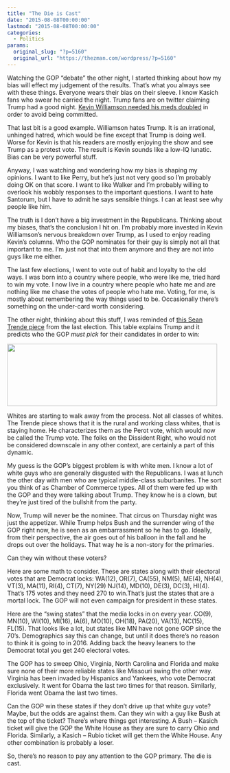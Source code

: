 ```yaml
---
title: "The Die is Cast"
date: "2015-08-08T00:00:00"
lastmod: "2015-08-08T00:00:00"
categories:
  - Politics
params:
  original_slug: "?p=5160"
  original_url: "https://thezman.com/wordpress/?p=5160"
---
```


Watching the GOP “debate” the other night, I started thinking about how
my bias will effect my judgement of the results. That’s what you always
see with these things. Everyone wears their bias on their sleeve. I know
Kasich fans who swear he carried the night. Trump fans are on twitter
claiming Trump had a good night. <a
href="http://www.nationalreview.com/article/422247/donald-trump-republican-debates"
rel="noopener" target="_blank">Kevin Williamson needed his meds
doubled</a> in order to avoid being committed.

That last bit is a good example. Williamson hates Trump. It is an
irrational, unhinged hatred, which would be fine except that Trump is
doing well. Worse for Kevin is that his readers are mostly enjoying the
show and see Trump as a protest vote. The result is Kevin sounds like a
low-IQ lunatic. Bias can be very powerful stuff.

Anyway, I was watching and wondering how my bias is shaping my opinions.
I want to like Perry, but he’s just not very good so I’m probably doing
OK on that score. I want to like Walker and I’m probably willing to
overlook his wobbly responses to the important questions. I want to hate
Santorum, but I have to admit he says sensible things. I can at least
see why people like him.

The truth is I don’t have a big investment in the Republicans. Thinking
about my biases, that’s the conclusion I hit on. I’m probably more
invested in Kevin Williamson’s nervous breakdown over Trump, as I used
to enjoy reading Kevin’s columns. Who the GOP nominates for their guy is
simply not all that important to me. I’m just not that into them anymore
and they are not into guys like me either.

The last few elections, I went to vote out of habit and loyalty to the
old ways. I was born into a country where people, who were like me,
tried hard to win my vote. I now live in a country where people who hate
me and are nothing like me chase the votes of people who hate me.
Voting, for me, is mostly about remembering the way things used to be.
Occasionally there’s something on the under-card worth considering.

The other night, thinking about this stuff, I was reminded of <a
href="http://www.realclearpolitics.com/articles/2013/06/21/the_case_of_the_missing_white_voters_revisited_118893.html"
rel="noopener" target="_blank">this Sean Trende piece</a> from the last
election. This table explains Trump and it predicts who the GOP *must
pick* for their candidates in order to win:

<img
src="http://www.realclearpolitics.com/images/wysiwyg_images/chart5-6-21.gif"
data-border="0" decoding="async" width="489" height="145" />

Whites are starting to walk away from the process. Not all classes of
whites. The Trende piece shows that it is the rural and working class
whites, that is staying home. He characterizes them as the Perot vote,
which would now be called the Trump vote. The folks on the Dissident
Right, who would not be considered downscale in any other context, are
certainly a part of this dynamic.

My guess is the GOP’s biggest problem is with white men. I know a lot of
white guys who are generally disgusted with the Republicans. I was at
lunch the other day with men who are typical middle-class suburbanites.
The sort you think of as Chamber of Commerce types. All of them were fed
up with the GOP and they were talking about Trump. They know he is a
clown, but they’re just tired of the bullshit from the party.

Now, Trump will never be the nominee. That circus on Thursday night was
just the appetizer. While Trump helps Bush and the surrender wing of the
GOP right now, he is seen as an embarrassment so he has to go. Ideally,
from their perspective, the air goes out of his balloon in the fall and
he drops out over the holidays. That way he is a non-story for the
primaries.

Can they win without these voters?

Here are some math to consider. These are states along with their
electoral votes that are Democrat locks: WA(12), OR(7), CA(55), NM(5),
ME(4), NH(4), VT(3), MA(11), RI(4), CT(7), NY(29) NJ(14), MD(10), DE(3),
DC(3), HI(4). That’s 175 votes and they need 270 to win.That’s just the
states that are a mortal lock. The GOP will not even campaign for
president in these states.

Here are the “swing states” that the media locks in on every year.
CO(9), MN(10), WI(10), MI(16), IA(6), MO(10), OH(18), PA(20), VA(13),
NC(15), FL(15). That looks like a lot, but states like MN have not gone
GOP since the 70’s. Demographics say this can change, but until it does
there’s no reason to think it is going to in 2016. Adding back the heavy
leaners to the Democrat total you get 240 electoral votes.

The GOP has to sweep Ohio, Virginia, North Carolina and Florida and make
sure none of their more reliable states like Missouri swing the other
way. Virginia has been invaded by Hispanics and Yankees, who vote
Democrat exclusively. It went for Obama the last two times for that
reason. Similarly, Florida went Obama the last two times.

Can the GOP win these states if they don’t drive up that white guy vote?
Maybe, but the odds are against them. Can they win with a guy like Bush
at the top of the ticket? There’s where things get interesting. A Bush –
Kasich ticket will give the GOP the White House as they are sure to
carry Ohio and Florida. Similarly, a Kasich – Rubio ticket will get them
the White House. Any other combination is probably a loser.

So, there’s no reason to pay any attention to the GOP primary. The die
is cast.
